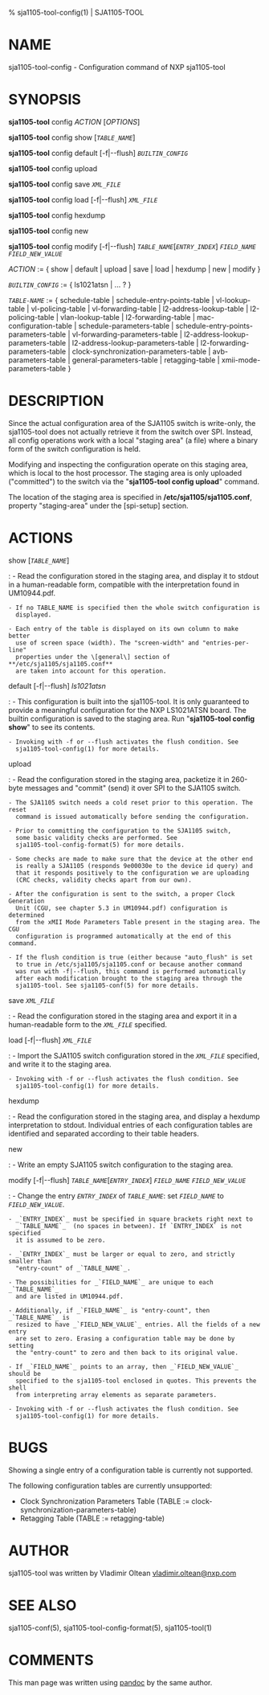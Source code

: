% sja1105-tool-config(1) | SJA1105-TOOL

NAME
====

sja1105-tool-config - Configuration command of NXP sja1105-tool

SYNOPSIS
========

**sja1105-tool** config _ACTION_ \[_OPTIONS_\]

**sja1105-tool** config show \[_`TABLE_NAME`_\]

**sja1105-tool** config default [-f|--flush] _`BUILTIN_CONFIG`_

**sja1105-tool** config upload

**sja1105-tool** config save _`XML_FILE`_

**sja1105-tool** config load [-f|--flush] _`XML_FILE`_

**sja1105-tool** config hexdump

**sja1105-tool** config new

**sja1105-tool** config modify [-f|--flush] _`TABLE_NAME`_\[_`ENTRY_INDEX`_\]
                 _`FIELD_NAME`_ _`FIELD_NEW_VALUE`_

_ACTION_ := { show | default | upload | save | load | hexdump | new | modify }

_`BUILTIN_CONFIG`_ := { ls1021atsn | ... ? }

_`TABLE-NAME`_ := { schedule-table | schedule-entry-points-table | vl-lookup-table |
                      vl-policing-table | vl-forwarding-table | l2-address-lookup-table |
                      l2-policing-table | vlan-lookup-table | l2-forwarding-table |
                      mac-configuration-table | schedule-parameters-table |
                      schedule-entry-points-parameters-table | vl-forwarding-parameters-table |
                      l2-address-lookup-parameters-table | l2-address-lookup-parameters-table |
                      l2-forwarding-parameters-table | clock-synchronization-parameters-table |
                      avb-parameters-table | general-parameters-table | retagging-table |
                      xmii-mode-parameters-table }

DESCRIPTION
===========

Since the actual configuration area of the SJA1105 switch is write-only,
the sja1105-tool does not actually retrieve it from the switch over SPI.
Instead, all config operations work with a local "staging area" (a file)
where a binary form of the switch configuration is held.

Modifying and inspecting the configuration operate on this staging area,
which is local to the host processor. The staging area is only uploaded
("committed") to the switch via the "**sja1105-tool config upload**" command.

The location of the staging area is specified in **/etc/sja1105/sja1105.conf**,
property "staging-area" under the \[spi-setup\] section.


ACTIONS
=======

show \[_`TABLE_NAME`_\]

:   - Read the configuration stored in the staging area, and display it to
      stdout in a human-readable form, compatible with the interpretation
      found in UM10944.pdf.

    - If no TABLE_NAME is specified then the whole switch configuration is
      displayed.

    - Each entry of the table is displayed on its own column to make better
      use of screen space (width). The "screen-width" and "entries-per-line"
      properties under the \[general\] section of **/etc/sja1105/sja1105.conf**
      are taken into account for this operation.

default [-f|--flush] _ls1021atsn_

:   - This configuration is built into the sja1105-tool. It is only
      guaranteed to provide a meaningful configuration for the NXP LS1021ATSN
      board. The builtin configuration is saved to the staging area.
      Run "**sja1105-tool config show**" to see its contents.

    - Invoking with -f or --flush activates the flush condition. See
      sja1105-tool-config(1) for more details.

upload

:   - Read the configuration stored in the staging area, packetize it in 260-byte
      messages and "commit" (send) it over SPI to the SJA1105 switch.

    - The SJA1105 switch needs a cold reset prior to this operation. The reset
      command is issued automatically before sending the configuration.

    - Prior to committing the configuration to the SJA1105 switch,
      some basic validity checks are performed. See
      sja1105-tool-config-format(5) for more details.

    - Some checks are made to make sure that the device at the other end
      is really a SJA1105 (responds 9e00030e to the device id query) and
      that it responds positively to the configuration we are uploading
      (CRC checks, validity checks apart from our own).

    - After the configuration is sent to the switch, a proper Clock Generation
      Unit (CGU, see chapter 5.3 in UM10944.pdf) configuration is determined
      from the xMII Mode Parameters Table present in the staging area. The CGU
      configuration is programmed automatically at the end of this command.

    - If the flush condition is true (either because "auto_flush" is set
      to true in /etc/sja1105/sja1105.conf or because another command
      was run with -f|--flush, this command is performed automatically
      after each modification brought to the staging area through the
      sja1105-tool. See sja1105-conf(5) for more details.

save _`XML_FILE`_

:   - Read the configuration stored in the staging area and export it in a
      human-readable form to the _`XML_FILE`_ specified.

load [-f|--flush] _`XML_FILE`_

:   - Import the SJA1105 switch configuration stored in the _`XML_FILE`_ specified,
      and write it to the staging area.

    - Invoking with -f or --flush activates the flush condition. See
      sja1105-tool-config(1) for more details.

hexdump

:   - Read the configuration stored in the staging area, and display a hexdump
      interpretation to stdout. Individual entries of each configuration tables
      are identified and separated according to their table headers.

new

:   - Write an empty SJA1105 switch configuration to the staging area.

modify [-f|--flush] _`TABLE_NAME`_\[_`ENTRY_INDEX`_\] _`FIELD_NAME`_ _`FIELD_NEW_VALUE`_

:   - Change the entry _`ENTRY_INDEX`_ of _`TABLE_NAME`_: set _`FIELD_NAME`_
      to _`FIELD_NEW_VALUE`_.

    - _`ENTRY_INDEX`_ must be specified in square brackets right next to
      _`TABLE_NAME`_  (no spaces in between). If `ENTRY_INDEX` is not specified
      it is assumed to be zero.

    - _`ENTRY_INDEX`_ must be larger or equal to zero, and strictly smaller than
      "entry-count" of _`TABLE_NAME`_.

    - The possibilities for _`FIELD_NAME`_ are unique to each _`TABLE_NAME`_
      and are listed in UM10944.pdf.

    - Additionally, if _`FIELD_NAME`_ is "entry-count", then _`TABLE_NAME`_ is
      resized to have _`FIELD_NEW_VALUE`_ entries. All the fields of a new entry
      are set to zero. Erasing a configuration table may be done by setting
      the "entry-count" to zero and then back to its original value.

    - If _`FIELD_NAME`_ points to an array, then _`FIELD_NEW_VALUE`_ should be
      specified to the sja1105-tool enclosed in quotes. This prevents the shell
      from interpreting array elements as separate parameters.

    - Invoking with -f or --flush activates the flush condition. See
      sja1105-tool-config(1) for more details.

BUGS
====

Showing a single entry of a configuration table is currently not supported.

The following configuration tables are currently unsupported:

* Clock Synchronization Parameters Table (TABLE := clock-synchronization-parameters-table)
* Retagging Table (TABLE := retagging-table)

AUTHOR
======

sja1105-tool was written by Vladimir Oltean <vladimir.oltean@nxp.com>

SEE ALSO
========

sja1105-conf(5),
sja1105-tool-config-format(5),
sja1105-tool(1)

COMMENTS
========

This man page was written using [pandoc](http://pandoc.org/) by the same author.

